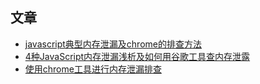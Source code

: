 ## 文章

- [javascript典型内存泄漏及chrome的排查方法](https://zhuanlan.zhihu.com/p/26269860)
- [4种JavaScript内存泄漏浅析及如何用谷歌工具查内存泄露](https://www.jianshu.com/p/24874469dafd)
- [使用chrome工具进行内存泄漏排查](https://segmentfault.com/a/1190000039886452)



